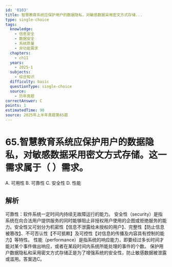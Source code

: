 ```yaml
---
id: '0103'
title: 智慧教育系统应保护用户的数据隐私，对敏感数据采用密文方式存储...
type: single-choice
tags:
  knowledge:
    - 信息安全
    - 数据安全
    - 系统质量
    - 非功能需求
  chapters:
    - ch11
  years:
    - 2025-1
  subjects:
    - 综合知识
  difficulty: basic
  questionType: single-choice
  source:
    - 历年真题
correctAnswer: C
points: 1
estimatedTime: 90
source: 2025年上半年真题第65题
---
```

# 65.智慧教育系统应保护用户的数据隐私，对敏感数据采用密文方式存储。这一需求属于（ ）需求。

A. 可用性
B. 可靠性
C. 安全性
D. 性能

## 解析

可靠性：软件系统一定时间内持续无故障运行的能力。
安全性（security）是指系统在向合法用户提供服务的同时能够阻止非授权用户使用的企图或拒绝服务的能力。安全性又可划分为机密性【信息不泄露给未授权的用户】、完整性【防止信息被篡改】、不可否认性【不可抵赖】及可控性【对信息的传播及内容具有控制的能力】等特性。
性能（performance）是指系统的响应能力，即要经过多长时间才能对某个事件做出响应，或者在某段时间内系统所能处理的事件的个数。
保护用户数据隐私和采用密文方式存储正是为了增强系统的安全性，防止敏感数据被泄露或滥用。答案选C。
